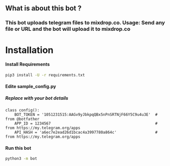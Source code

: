 ## What is about this bot ?

### This bot uploads telegram files to mixdrop.co. Usage: Send any file or URL and the bot will upload it to mixdrop.co

# Installation

#### Install Requirements

```sh
pip3 install -U -r requirements.txt
```
#### Edite sample_config.py

##### Replace with your bot details

```python3
class config():
    BOT_TOKEN = '1051231515:AAGv9yJbkpqQBx5nPnSRTNjF66Y5C9u4u3E'  # from @botfather
    APP_ID = 1234567                                              # from https://my.telegram.org/apps
    API_HASH = 'a6ec7e2ead26d1bcac4a3997780a864c'                 # from https://my.telegram.org/apps
```

#### Run this bot
```sh
python3 -m bot
```

